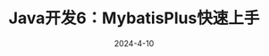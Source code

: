 ---
title: Java开发6：MybatisPlus快速上手
date: 2024-4-10
description: RESTful服务是基于REST架构风格设计的网络服务，Swagger是开源工具，用于设计、构建、记录和使用RESTful Web服务。
top_img: https://w.wallhaven.cc/full/m3/wallhaven-m3oq1k.jpg
cover: https://w.wallhaven.cc/full/p9/wallhaven-p95m1e.jpg
copyright_author: 驴哥
copyright_url: https://modestyzht.github.io/
copyright_info: 此文章版权为驴哥所有,如有转载,请注明来自原作者
categories: Java
---